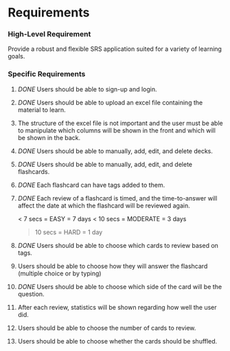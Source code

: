 # Requirements

### High-Level Requirement

Provide a robust and flexible SRS application suited for a variety of learning goals.

### Specific Requirements

1. *DONE* Users should be able to sign-up and login.

2. *DONE* Users should be able to upload an excel file containing the material to learn.

3. The structure of the excel file is not important and the user must be able to manipulate which
columns will be shown in the front and which will be shown in the back.

4. *DONE* Users should be able to manually, add, edit, and delete decks.

5. *DONE* Users should be able to manually, add, edit, and delete flashcards.

6. *DONE* Each flashcard can have tags added to them.

7. *DONE* Each review of a flashcard is timed, and the time-to-answer will affect the date at which the
flashcard will be reviewed again.

    < 7 secs = EASY =  7 days
    < 10 secs = MODERATE = 3 days
    > 10 secs = HARD = 1 day

8. *DONE* Users should be able to choose which cards to review based on tags.

9. Users should be able to choose how they will answer the flashcard (multiple choice or by typing)

10. *DONE* Users should be able to choose which side of the card will be the question.

11. After each review, statistics will be shown regarding how well the user did.

12. Users should be able to choose the number of cards to review.

13. Users should be able to choose whether the cards should be shuffled.